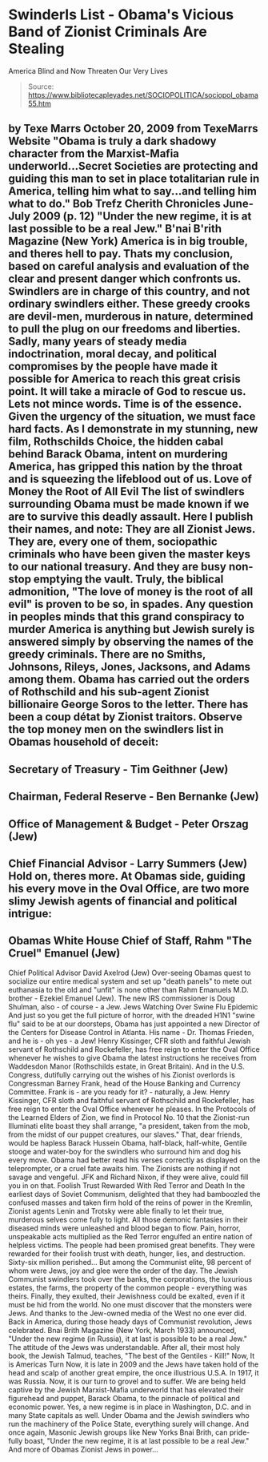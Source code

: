 # Swinderls List - Obama's Vicious Band of Zionist Criminals Are Stealing 
America Blind and Now Threaten Our Very Lives

> Source: https://www.bibliotecapleyades.net/SOCIOPOLITICA/sociopol_obama55.htm

by Texe Marrs
October 20, 2009
from TexeMarrs Website
"Obama is truly a dark shadowy character from the Marxist-Mafia
underworld...Secret Societies are protecting and guiding this man to
set in place totalitarian rule in America, telling him what to
say...and telling him what to do."
Bob Trefz
Cherith Chronicles
June-July 2009 (p. 12)
"Under the new regime, it is at last possible to be a real Jew."
B'nai B'rith Magazine
(New York)
America is in big trouble, and theres hell to
pay. Thats my conclusion, based on careful analysis and evaluation of the
clear and present danger which confronts us. Swindlers are in charge of this
country, and not ordinary swindlers either.
These greedy crooks are devil-men, murderous in
nature, determined to pull the plug on our freedoms and liberties.
Sadly, many years of steady media indoctrination, moral decay, and political
compromises by the people have made it possible for America to reach this
great crisis point. It will take a miracle of God to rescue us.
Lets not mince words. Time is of the essence. Given the urgency of the
situation, we must face hard facts.
As I demonstrate in my stunning, new film,
Rothschilds Choice, the hidden cabal
behind
Barack Obama, intent on murdering
America, has gripped this nation by the throat and is squeezing the
lifeblood out of us.
Love of Money the Root of All
Evil
The list of swindlers surrounding Obama must be made known if we are to
survive this deadly assault.
Here I publish their names, and note: They are
all Zionist Jews. They are, every one of them, sociopathic criminals who
have been given the master keys to our national treasury. And they are busy
non-stop emptying the vault.
Truly, the biblical admonition,
"The love of money is the root of all evil"
is proven to be so, in spades.
Any question in peoples minds that this grand
conspiracy to murder America is anything but Jewish surely is answered
simply by observing the names of the greedy criminals. There are no Smiths,
Johnsons, Rileys, Jones, Jacksons, and Adams among them.
Obama has carried out the orders of
Rothschild and his sub-agent Zionist
billionaire
George Soros to the letter.
There has been a coup détat by Zionist
traitors.
Observe the top money men on the swindlers list
in Obamas household of deceit:
-
Secretary of Treasury - Tim Geithner
(Jew)
-
Chairman, Federal Reserve - Ben Bernanke
(Jew)
-
Office of Management & Budget - Peter
Orszag (Jew)
-
Chief Financial Advisor - Larry Summers
(Jew)
Hold on, theres more. At Obamas side, guiding
his every move in the Oval Office, are two more slimy Jewish agents of
financial and political intrigue:
-
Obamas White House Chief of Staff, Rahm
"The Cruel" Emanuel (Jew)
-
Chief Political Advisor David Axelrod
(Jew)
Over-seeing Obamas quest to socialize our
entire medical system and set up "death panels" to mete out euthanasia to
the old and "unfit" is none other than Rahm Emanuels M.D. brother - Ezekiel
Emanuel (Jew).
The new IRS commissioner is Doug Shulman, also -
of course - a Jew.
Jews Watching Over
Swine Flu Epidemic
And just so you get the full picture of horror, with the dreaded H1N1 "swine
flu" said to be at our doorsteps, Obama has just appointed a new Director of
the Centers for Disease Control in Atlanta.
His name - Dr. Thomas Frieden, and he is - oh
yes - a Jew!
Henry Kissinger, CFR sloth and faithful Jewish servant of Rothschild and
Rockefeller, has free reign to enter the Oval Office whenever he wishes to
give Obama the latest instructions he receives from Waddesdon Manor
(Rothschilds estate, in Great Britain). And in the U.S. Congress, dutifully
carrying out the wishes of his Zionist overlords is Congressman Barney
Frank, head of the House Banking and Currency Committee.
Frank is - are you ready for it? - naturally, a
Jew.
Henry Kissinger,
CFR sloth and faithful servant of
Rothschild and
Rockefeller, has free reign to enter the Oval Office whenever he pleases.
In the
Protocols of the Learned Elders of Zion,
we find in
Protocol No. 10 that the Zionist-run Illuminati elite boast they
shall arrange,
"a president, taken from the mob, from the
midst of our puppet creatures, our slaves."
That, dear friends, would be hapless Barack
Hussein Obama, half-black, half-white, Gentile stooge and water-boy for the
swindlers who surround him and dog his every move.
Obama had better read his verses correctly as
displayed on the teleprompter, or a cruel fate awaits him. The Zionists are
nothing if not savage and vengeful.
JFK and Richard Nixon, if they were alive, could
fill you in on that.
Foolish Trust Rewarded
With Red Terror and Death
In the earliest days of Soviet Communism, delighted that they had bamboozled
the confused masses and taken firm hold of the reins of power in the
Kremlin, Zionist agents Lenin and Trotsky were able finally to let their
true, murderous selves come fully to light.
All those demonic fantasies in their diseased
minds were unleashed and blood began to flow. Pain, horror, unspeakable acts
multiplied as the Red Terror engulfed an entire nation of helpless victims.
The people had been promised great benefits. They were rewarded for their
foolish trust with death, hunger, lies, and destruction.
Sixty-six million perished...
But among the Communist elite, 98 percent of whom were Jews, joy and glee
were the order of the day.
The Jewish Communist swindlers took over the
banks, the corporations, the luxurious estates, the farms, the property of
the common people - everything was theirs. Finally, they exulted, their
Jewishness could be exalted, even if it must be hid from the world. No one
must discover that the monsters were Jews. And thanks to the Jew-owned media
of the West no one ever did.
Back in America, during those heady days of Communist revolution, Jews
celebrated. Bnai Brith Magazine (New York, March 1933) announced,
"Under the new regime (in Russia), it at
last is possible to be a real Jew."
The attitude of the Jews was understandable.
After all, their most holy book, the Jewish
Talmud, teaches,
"The best of the Gentiles - Kill!"
Now, It is Americas
Turn
Now, it is late in 2009 and the Jews have taken hold of the head and scalp
of another great empire, the once illustrious U.S.A.
In 1917, it was Russia. Now, it is our turn to
grovel and to suffer. We are being held captive by the Jewish Marxist-Mafia
underworld that has elevated their figurehead and puppet, Barack Obama, to
the pinnacle of political and economic power.
Yes, a new regime is in place in Washington, D.C. and in many State capitals
as well. Under Obama and the Jewish swindlers who run the machinery of the
Police State, everything surely will change.
And once again, Masonic Jewish groups like New
Yorks
Bnai Brith, can pride-fully boast,
"Under the new regime, it is at last
possible to be a real Jew."
And more of
Obamas Zionist Jews in power...
